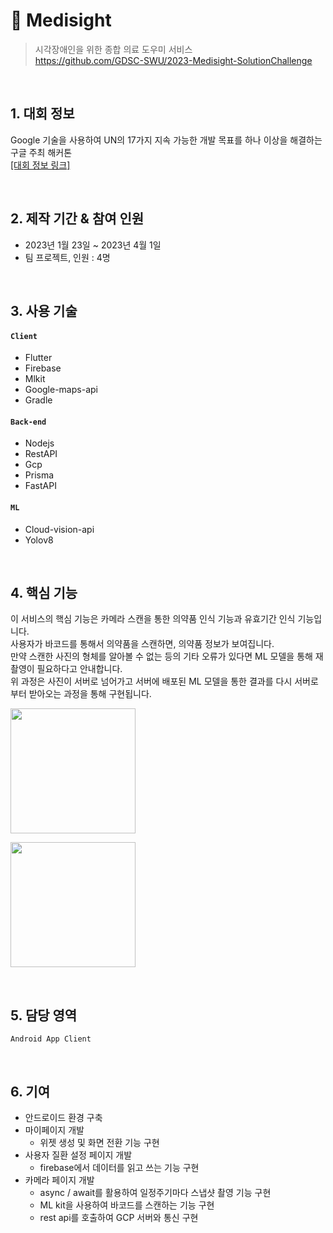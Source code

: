 # :pushpin: Medisight
>시각장애인을 위한 종합 의료 도우미 서비스  
>https://github.com/GDSC-SWU/2023-Medisight-SolutionChallenge  

</br>

## 1. 대회 정보
Google 기술을 사용하여 UN의 17가지 지속 가능한 개발 목표를 하나 이상을 해결하는 구글 주최 해커톤  
[[대회 정보 링크]](https://developers.google.com/community/gdsc-solution-challenge?hl=ko)

</br>

## 2. 제작 기간 & 참여 인원
- 2023년 1월 23일 ~ 2023년 4월 1일
- 팀 프로젝트, 인원 : 4명

</br>

## 3. 사용 기술
#### `Client`
  - Flutter
  - Firebase
  - Mlkit
  - Google-maps-api  
  - Gradle
#### `Back-end`
  - Nodejs
  - RestAPI
  - Gcp
  - Prisma
  - FastAPI  
#### `ML`
  - Cloud-vision-api
  - Yolov8

</br>

## 4. 핵심 기능
이 서비스의 핵심 기능은 카메라 스캔을 통한 의약품 인식 기능과 유효기간 인식 기능입니다.  
사용자가 바코드를 통해서 의약품을 스캔하면, 의약품 정보가 보여집니다.  
만약 스캔한 사진의 형체를 알아볼 수 없는 등의 기타 오류가 있다면 ML 모델을 통해 재촬영이 필요하다고 안내합니다.  
위 과정은 사진이 서버로 넘어가고 서버에 배포된 ML 모델을 통한 결과를 다시 서버로부터 받아오는 과정을 통해 구현됩니다.  
<p><img width="200" src="https://github.com/jeong-1/jeong-1/assets/68230434/87d941fb-3fe3-4349-9348-301b0d56912a"/></p>
<p><img width="200" src="https://github.com/jeong-1/jeong-1/assets/68230434/2e2e7c04-efd3-4178-ac38-efb1d64cacc8"/></p>

</br>

## 5. 담당 영역
  `Android App Client`

</br>

## 6. 기여
- 안드로이드 환경 구축
- 마이페이지 개발
    - 위젯 생성 및 화면 전환 기능 구현
- 사용자 질환 설정 페이지 개발
    - firebase에서 데이터를 읽고 쓰는 기능 구현
- 카메라 페이지 개발
    - async / await를 활용하여 일정주기마다 스냅샷 촬영 기능 구현
    - ML kit을 사용하여 바코드를 스캔하는 기능 구현
    - rest api를 호출하여 GCP 서버와 통신 구현
